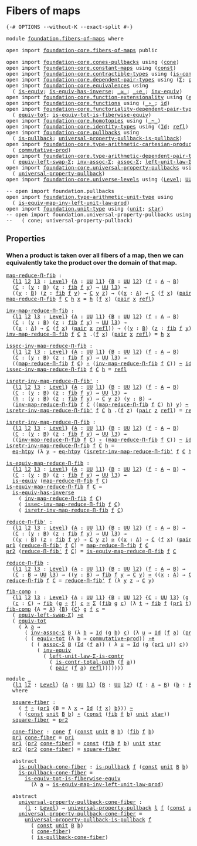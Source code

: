 # Fibers of maps

<pre class="Agda"><a id="27" class="Symbol">{-#</a> <a id="31" class="Keyword">OPTIONS</a> <a id="39" class="Pragma">--without-K</a> <a id="51" class="Pragma">--exact-split</a> <a id="65" class="Symbol">#-}</a>

<a id="70" class="Keyword">module</a> <a id="77" href="foundation.fibers-of-maps.html" class="Module">foundation.fibers-of-maps</a> <a id="103" class="Keyword">where</a>

<a id="110" class="Keyword">open</a> <a id="115" class="Keyword">import</a> <a id="122" href="foundation-core.fibers-of-maps.html" class="Module">foundation-core.fibers-of-maps</a> <a id="153" class="Keyword">public</a>

<a id="161" class="Keyword">open</a> <a id="166" class="Keyword">import</a> <a id="173" href="foundation-core.cones-pullbacks.html" class="Module">foundation-core.cones-pullbacks</a> <a id="205" class="Keyword">using</a> <a id="211" class="Symbol">(</a><a id="212" href="foundation-core.cones-pullbacks.html#1272" class="Function">cone</a><a id="216" class="Symbol">)</a>
<a id="218" class="Keyword">open</a> <a id="223" class="Keyword">import</a> <a id="230" href="foundation-core.constant-maps.html" class="Module">foundation-core.constant-maps</a> <a id="260" class="Keyword">using</a> <a id="266" class="Symbol">(</a><a id="267" href="foundation-core.constant-maps.html#216" class="Function">const</a><a id="272" class="Symbol">)</a>
<a id="274" class="Keyword">open</a> <a id="279" class="Keyword">import</a> <a id="286" href="foundation-core.contractible-types.html" class="Module">foundation-core.contractible-types</a> <a id="321" class="Keyword">using</a> <a id="327" class="Symbol">(</a><a id="328" href="foundation-core.contractible-types.html#2046" class="Function">is-contr-total-path</a><a id="347" class="Symbol">)</a>
<a id="349" class="Keyword">open</a> <a id="354" class="Keyword">import</a> <a id="361" href="foundation-core.dependent-pair-types.html" class="Module">foundation-core.dependent-pair-types</a> <a id="398" class="Keyword">using</a> <a id="404" class="Symbol">(</a><a id="405" href="foundation-core.dependent-pair-types.html#515" class="Record">Σ</a><a id="406" class="Symbol">;</a> <a id="408" href="foundation-core.dependent-pair-types.html#588" class="InductiveConstructor">pair</a><a id="412" class="Symbol">;</a> <a id="414" href="foundation-core.dependent-pair-types.html#605" class="Field">pr1</a><a id="417" class="Symbol">;</a> <a id="419" href="foundation-core.dependent-pair-types.html#617" class="Field">pr2</a><a id="422" class="Symbol">)</a>
<a id="424" class="Keyword">open</a> <a id="429" class="Keyword">import</a> <a id="436" href="foundation-core.equivalences.html" class="Module">foundation-core.equivalences</a> <a id="465" class="Keyword">using</a>
  <a id="473" class="Symbol">(</a> <a id="475" href="foundation-core.equivalences.html#1556" class="Function">is-equiv</a><a id="483" class="Symbol">;</a> <a id="485" href="foundation-core.equivalences.html#3013" class="Function">is-equiv-has-inverse</a><a id="505" class="Symbol">;</a> <a id="507" href="foundation-core.equivalences.html#1621" class="Function Operator">_≃_</a><a id="510" class="Symbol">;</a> <a id="512" href="foundation-core.equivalences.html#7869" class="Function Operator">_∘e_</a><a id="516" class="Symbol">;</a> <a id="518" href="foundation-core.equivalences.html#5721" class="Function">inv-equiv</a><a id="527" class="Symbol">)</a>
<a id="529" class="Keyword">open</a> <a id="534" class="Keyword">import</a> <a id="541" href="foundation-core.function-extensionality.html" class="Module">foundation-core.function-extensionality</a> <a id="581" class="Keyword">using</a> <a id="587" class="Symbol">(</a><a id="588" href="foundation-core.function-extensionality.html#1463" class="Function">eq-htpy</a><a id="595" class="Symbol">)</a>
<a id="597" class="Keyword">open</a> <a id="602" class="Keyword">import</a> <a id="609" href="foundation-core.functions.html" class="Module">foundation-core.functions</a> <a id="635" class="Keyword">using</a> <a id="641" class="Symbol">(</a><a id="642" href="foundation-core.functions.html#420" class="Function Operator">_∘_</a><a id="645" class="Symbol">;</a> <a id="647" href="foundation-core.functions.html#322" class="Function">id</a><a id="649" class="Symbol">)</a>
<a id="651" class="Keyword">open</a> <a id="656" class="Keyword">import</a> <a id="663" href="foundation-core.functoriality-dependent-pair-types.html" class="Module">foundation-core.functoriality-dependent-pair-types</a> <a id="714" class="Keyword">using</a>
  <a id="722" class="Symbol">(</a> <a id="724" href="foundation-core.functoriality-dependent-pair-types.html#6817" class="Function">equiv-tot</a><a id="733" class="Symbol">;</a> <a id="735" href="foundation-core.functoriality-dependent-pair-types.html#5882" class="Function">is-equiv-tot-is-fiberwise-equiv</a><a id="766" class="Symbol">)</a>
<a id="768" class="Keyword">open</a> <a id="773" class="Keyword">import</a> <a id="780" href="foundation-core.homotopies.html" class="Module">foundation-core.homotopies</a> <a id="807" class="Keyword">using</a> <a id="813" class="Symbol">(</a><a id="814" href="foundation-core.homotopies.html#627" class="Function Operator">_~_</a><a id="817" class="Symbol">)</a>
<a id="819" class="Keyword">open</a> <a id="824" class="Keyword">import</a> <a id="831" href="foundation-core.identity-types.html" class="Module">foundation-core.identity-types</a> <a id="862" class="Keyword">using</a> <a id="868" class="Symbol">(</a><a id="869" href="foundation-core.identity-types.html#1767" class="Datatype">Id</a><a id="871" class="Symbol">;</a> <a id="873" href="foundation-core.identity-types.html#1820" class="InductiveConstructor">refl</a><a id="877" class="Symbol">)</a>
<a id="879" class="Keyword">open</a> <a id="884" class="Keyword">import</a> <a id="891" href="foundation-core.pullbacks.html" class="Module">foundation-core.pullbacks</a> <a id="917" class="Keyword">using</a>
  <a id="925" class="Symbol">(</a> <a id="927" href="foundation-core.pullbacks.html#2880" class="Function">is-pullback</a><a id="938" class="Symbol">;</a> <a id="940" href="foundation-core.pullbacks.html#4074" class="Function">universal-property-pullback-is-pullback</a><a id="979" class="Symbol">)</a>
<a id="981" class="Keyword">open</a> <a id="986" class="Keyword">import</a> <a id="993" href="foundation-core.type-arithmetic-cartesian-product-types.html" class="Module">foundation-core.type-arithmetic-cartesian-product-types</a> <a id="1049" class="Keyword">using</a>
  <a id="1057" class="Symbol">(</a> <a id="1059" href="foundation-core.type-arithmetic-cartesian-product-types.html#2063" class="Function">commutative-prod</a><a id="1075" class="Symbol">)</a>
<a id="1077" class="Keyword">open</a> <a id="1082" class="Keyword">import</a> <a id="1089" href="foundation-core.type-arithmetic-dependent-pair-types.html" class="Module">foundation-core.type-arithmetic-dependent-pair-types</a> <a id="1142" class="Keyword">using</a>
  <a id="1150" class="Symbol">(</a> <a id="1152" href="foundation-core.type-arithmetic-dependent-pair-types.html#10239" class="Function">equiv-left-swap-Σ</a><a id="1169" class="Symbol">;</a> <a id="1171" href="foundation-core.type-arithmetic-dependent-pair-types.html#5808" class="Function">inv-assoc-Σ</a><a id="1182" class="Symbol">;</a> <a id="1184" href="foundation-core.type-arithmetic-dependent-pair-types.html#5675" class="Function">assoc-Σ</a><a id="1191" class="Symbol">;</a> <a id="1193" href="foundation-core.type-arithmetic-dependent-pair-types.html#3090" class="Function">left-unit-law-Σ-is-contr</a><a id="1217" class="Symbol">)</a>
<a id="1219" class="Keyword">open</a> <a id="1224" class="Keyword">import</a> <a id="1231" href="foundation-core.universal-property-pullbacks.html" class="Module">foundation-core.universal-property-pullbacks</a> <a id="1276" class="Keyword">using</a>
  <a id="1284" class="Symbol">(</a> <a id="1286" href="foundation-core.universal-property-pullbacks.html#687" class="Function">universal-property-pullback</a><a id="1313" class="Symbol">)</a>
<a id="1315" class="Keyword">open</a> <a id="1320" class="Keyword">import</a> <a id="1327" href="foundation-core.universe-levels.html" class="Module">foundation-core.universe-levels</a> <a id="1359" class="Keyword">using</a> <a id="1365" class="Symbol">(</a><a id="1366" href="Agda.Primitive.html#597" class="Postulate">Level</a><a id="1371" class="Symbol">;</a> <a id="1373" href="foundation-core.universe-levels.html#235" class="Primitive">UU</a><a id="1375" class="Symbol">)</a>

<a id="1378" class="Comment">-- open import foundation.pullbacks</a>
<a id="1414" class="Keyword">open</a> <a id="1419" class="Keyword">import</a> <a id="1426" href="foundation.type-arithmetic-unit-type.html" class="Module">foundation.type-arithmetic-unit-type</a> <a id="1463" class="Keyword">using</a>
  <a id="1471" class="Symbol">(</a> <a id="1473" href="foundation.type-arithmetic-unit-type.html#3080" class="Function">is-equiv-map-inv-left-unit-law-prod</a><a id="1508" class="Symbol">)</a>
<a id="1510" class="Keyword">open</a> <a id="1515" class="Keyword">import</a> <a id="1522" href="foundation.unit-type.html" class="Module">foundation.unit-type</a> <a id="1543" class="Keyword">using</a> <a id="1549" class="Symbol">(</a><a id="1550" href="foundation.unit-type.html#1075" class="Datatype">unit</a><a id="1554" class="Symbol">;</a> <a id="1556" href="foundation.unit-type.html#1099" class="InductiveConstructor">star</a><a id="1560" class="Symbol">)</a>
<a id="1562" class="Comment">-- open import foundation.universal-property-pullbacks using</a>
<a id="1623" class="Comment">--   ( cone; universal-property-pullback)</a>
</pre>
## Properties

### When a product is taken over all fibers of a map, then we can equivalently take the product over the domain of that map.

<pre class="Agda"><a id="map-reduce-Π-fib"></a><a id="1819" href="foundation.fibers-of-maps.html#1819" class="Function">map-reduce-Π-fib</a> <a id="1836" class="Symbol">:</a>
  <a id="1840" class="Symbol">{</a><a id="1841" href="foundation.fibers-of-maps.html#1841" class="Bound">l1</a> <a id="1844" href="foundation.fibers-of-maps.html#1844" class="Bound">l2</a> <a id="1847" href="foundation.fibers-of-maps.html#1847" class="Bound">l3</a> <a id="1850" class="Symbol">:</a> <a id="1852" href="Agda.Primitive.html#597" class="Postulate">Level</a><a id="1857" class="Symbol">}</a> <a id="1859" class="Symbol">{</a><a id="1860" href="foundation.fibers-of-maps.html#1860" class="Bound">A</a> <a id="1862" class="Symbol">:</a> <a id="1864" href="foundation-core.universe-levels.html#235" class="Primitive">UU</a> <a id="1867" href="foundation.fibers-of-maps.html#1841" class="Bound">l1</a><a id="1869" class="Symbol">}</a> <a id="1871" class="Symbol">{</a><a id="1872" href="foundation.fibers-of-maps.html#1872" class="Bound">B</a> <a id="1874" class="Symbol">:</a> <a id="1876" href="foundation-core.universe-levels.html#235" class="Primitive">UU</a> <a id="1879" href="foundation.fibers-of-maps.html#1844" class="Bound">l2</a><a id="1881" class="Symbol">}</a> <a id="1883" class="Symbol">(</a><a id="1884" href="foundation.fibers-of-maps.html#1884" class="Bound">f</a> <a id="1886" class="Symbol">:</a> <a id="1888" href="foundation.fibers-of-maps.html#1860" class="Bound">A</a> <a id="1890" class="Symbol">→</a> <a id="1892" href="foundation.fibers-of-maps.html#1872" class="Bound">B</a><a id="1893" class="Symbol">)</a>
  <a id="1897" class="Symbol">(</a><a id="1898" href="foundation.fibers-of-maps.html#1898" class="Bound">C</a> <a id="1900" class="Symbol">:</a> <a id="1902" class="Symbol">(</a><a id="1903" href="foundation.fibers-of-maps.html#1903" class="Bound">y</a> <a id="1905" class="Symbol">:</a> <a id="1907" href="foundation.fibers-of-maps.html#1872" class="Bound">B</a><a id="1908" class="Symbol">)</a> <a id="1910" class="Symbol">(</a><a id="1911" href="foundation.fibers-of-maps.html#1911" class="Bound">z</a> <a id="1913" class="Symbol">:</a> <a id="1915" href="foundation-core.fibers-of-maps.html#942" class="Function">fib</a> <a id="1919" href="foundation.fibers-of-maps.html#1884" class="Bound">f</a> <a id="1921" href="foundation.fibers-of-maps.html#1903" class="Bound">y</a><a id="1922" class="Symbol">)</a> <a id="1924" class="Symbol">→</a> <a id="1926" href="foundation-core.universe-levels.html#235" class="Primitive">UU</a> <a id="1929" href="foundation.fibers-of-maps.html#1847" class="Bound">l3</a><a id="1931" class="Symbol">)</a> <a id="1933" class="Symbol">→</a>
  <a id="1937" class="Symbol">((</a><a id="1939" href="foundation.fibers-of-maps.html#1939" class="Bound">y</a> <a id="1941" class="Symbol">:</a> <a id="1943" href="foundation.fibers-of-maps.html#1872" class="Bound">B</a><a id="1944" class="Symbol">)</a> <a id="1946" class="Symbol">(</a><a id="1947" href="foundation.fibers-of-maps.html#1947" class="Bound">z</a> <a id="1949" class="Symbol">:</a> <a id="1951" href="foundation-core.fibers-of-maps.html#942" class="Function">fib</a> <a id="1955" href="foundation.fibers-of-maps.html#1884" class="Bound">f</a> <a id="1957" href="foundation.fibers-of-maps.html#1939" class="Bound">y</a><a id="1958" class="Symbol">)</a> <a id="1960" class="Symbol">→</a> <a id="1962" href="foundation.fibers-of-maps.html#1898" class="Bound">C</a> <a id="1964" href="foundation.fibers-of-maps.html#1939" class="Bound">y</a> <a id="1966" href="foundation.fibers-of-maps.html#1947" class="Bound">z</a><a id="1967" class="Symbol">)</a> <a id="1969" class="Symbol">→</a> <a id="1971" class="Symbol">((</a><a id="1973" href="foundation.fibers-of-maps.html#1973" class="Bound">x</a> <a id="1975" class="Symbol">:</a> <a id="1977" href="foundation.fibers-of-maps.html#1860" class="Bound">A</a><a id="1978" class="Symbol">)</a> <a id="1980" class="Symbol">→</a> <a id="1982" href="foundation.fibers-of-maps.html#1898" class="Bound">C</a> <a id="1984" class="Symbol">(</a><a id="1985" href="foundation.fibers-of-maps.html#1884" class="Bound">f</a> <a id="1987" href="foundation.fibers-of-maps.html#1973" class="Bound">x</a><a id="1988" class="Symbol">)</a> <a id="1990" class="Symbol">(</a><a id="1991" href="foundation-core.dependent-pair-types.html#588" class="InductiveConstructor">pair</a> <a id="1996" href="foundation.fibers-of-maps.html#1973" class="Bound">x</a> <a id="1998" href="foundation-core.identity-types.html#1820" class="InductiveConstructor">refl</a><a id="2002" class="Symbol">))</a>
<a id="2005" href="foundation.fibers-of-maps.html#1819" class="Function">map-reduce-Π-fib</a> <a id="2022" href="foundation.fibers-of-maps.html#2022" class="Bound">f</a> <a id="2024" href="foundation.fibers-of-maps.html#2024" class="Bound">C</a> <a id="2026" href="foundation.fibers-of-maps.html#2026" class="Bound">h</a> <a id="2028" href="foundation.fibers-of-maps.html#2028" class="Bound">x</a> <a id="2030" class="Symbol">=</a> <a id="2032" href="foundation.fibers-of-maps.html#2026" class="Bound">h</a> <a id="2034" class="Symbol">(</a><a id="2035" href="foundation.fibers-of-maps.html#2022" class="Bound">f</a> <a id="2037" href="foundation.fibers-of-maps.html#2028" class="Bound">x</a><a id="2038" class="Symbol">)</a> <a id="2040" class="Symbol">(</a><a id="2041" href="foundation-core.dependent-pair-types.html#588" class="InductiveConstructor">pair</a> <a id="2046" href="foundation.fibers-of-maps.html#2028" class="Bound">x</a> <a id="2048" href="foundation-core.identity-types.html#1820" class="InductiveConstructor">refl</a><a id="2052" class="Symbol">)</a>

<a id="inv-map-reduce-Π-fib"></a><a id="2055" href="foundation.fibers-of-maps.html#2055" class="Function">inv-map-reduce-Π-fib</a> <a id="2076" class="Symbol">:</a>
  <a id="2080" class="Symbol">{</a><a id="2081" href="foundation.fibers-of-maps.html#2081" class="Bound">l1</a> <a id="2084" href="foundation.fibers-of-maps.html#2084" class="Bound">l2</a> <a id="2087" href="foundation.fibers-of-maps.html#2087" class="Bound">l3</a> <a id="2090" class="Symbol">:</a> <a id="2092" href="Agda.Primitive.html#597" class="Postulate">Level</a><a id="2097" class="Symbol">}</a> <a id="2099" class="Symbol">{</a><a id="2100" href="foundation.fibers-of-maps.html#2100" class="Bound">A</a> <a id="2102" class="Symbol">:</a> <a id="2104" href="foundation-core.universe-levels.html#235" class="Primitive">UU</a> <a id="2107" href="foundation.fibers-of-maps.html#2081" class="Bound">l1</a><a id="2109" class="Symbol">}</a> <a id="2111" class="Symbol">{</a><a id="2112" href="foundation.fibers-of-maps.html#2112" class="Bound">B</a> <a id="2114" class="Symbol">:</a> <a id="2116" href="foundation-core.universe-levels.html#235" class="Primitive">UU</a> <a id="2119" href="foundation.fibers-of-maps.html#2084" class="Bound">l2</a><a id="2121" class="Symbol">}</a> <a id="2123" class="Symbol">(</a><a id="2124" href="foundation.fibers-of-maps.html#2124" class="Bound">f</a> <a id="2126" class="Symbol">:</a> <a id="2128" href="foundation.fibers-of-maps.html#2100" class="Bound">A</a> <a id="2130" class="Symbol">→</a> <a id="2132" href="foundation.fibers-of-maps.html#2112" class="Bound">B</a><a id="2133" class="Symbol">)</a>
  <a id="2137" class="Symbol">(</a><a id="2138" href="foundation.fibers-of-maps.html#2138" class="Bound">C</a> <a id="2140" class="Symbol">:</a> <a id="2142" class="Symbol">(</a><a id="2143" href="foundation.fibers-of-maps.html#2143" class="Bound">y</a> <a id="2145" class="Symbol">:</a> <a id="2147" href="foundation.fibers-of-maps.html#2112" class="Bound">B</a><a id="2148" class="Symbol">)</a> <a id="2150" class="Symbol">(</a><a id="2151" href="foundation.fibers-of-maps.html#2151" class="Bound">z</a> <a id="2153" class="Symbol">:</a> <a id="2155" href="foundation-core.fibers-of-maps.html#942" class="Function">fib</a> <a id="2159" href="foundation.fibers-of-maps.html#2124" class="Bound">f</a> <a id="2161" href="foundation.fibers-of-maps.html#2143" class="Bound">y</a><a id="2162" class="Symbol">)</a> <a id="2164" class="Symbol">→</a> <a id="2166" href="foundation-core.universe-levels.html#235" class="Primitive">UU</a> <a id="2169" href="foundation.fibers-of-maps.html#2087" class="Bound">l3</a><a id="2171" class="Symbol">)</a> <a id="2173" class="Symbol">→</a>
  <a id="2177" class="Symbol">((</a><a id="2179" href="foundation.fibers-of-maps.html#2179" class="Bound">x</a> <a id="2181" class="Symbol">:</a> <a id="2183" href="foundation.fibers-of-maps.html#2100" class="Bound">A</a><a id="2184" class="Symbol">)</a> <a id="2186" class="Symbol">→</a> <a id="2188" href="foundation.fibers-of-maps.html#2138" class="Bound">C</a> <a id="2190" class="Symbol">(</a><a id="2191" href="foundation.fibers-of-maps.html#2124" class="Bound">f</a> <a id="2193" href="foundation.fibers-of-maps.html#2179" class="Bound">x</a><a id="2194" class="Symbol">)</a> <a id="2196" class="Symbol">(</a><a id="2197" href="foundation-core.dependent-pair-types.html#588" class="InductiveConstructor">pair</a> <a id="2202" href="foundation.fibers-of-maps.html#2179" class="Bound">x</a> <a id="2204" href="foundation-core.identity-types.html#1820" class="InductiveConstructor">refl</a><a id="2208" class="Symbol">))</a> <a id="2211" class="Symbol">→</a> <a id="2213" class="Symbol">((</a><a id="2215" href="foundation.fibers-of-maps.html#2215" class="Bound">y</a> <a id="2217" class="Symbol">:</a> <a id="2219" href="foundation.fibers-of-maps.html#2112" class="Bound">B</a><a id="2220" class="Symbol">)</a> <a id="2222" class="Symbol">(</a><a id="2223" href="foundation.fibers-of-maps.html#2223" class="Bound">z</a> <a id="2225" class="Symbol">:</a> <a id="2227" href="foundation-core.fibers-of-maps.html#942" class="Function">fib</a> <a id="2231" href="foundation.fibers-of-maps.html#2124" class="Bound">f</a> <a id="2233" href="foundation.fibers-of-maps.html#2215" class="Bound">y</a><a id="2234" class="Symbol">)</a> <a id="2236" class="Symbol">→</a> <a id="2238" href="foundation.fibers-of-maps.html#2138" class="Bound">C</a> <a id="2240" href="foundation.fibers-of-maps.html#2215" class="Bound">y</a> <a id="2242" href="foundation.fibers-of-maps.html#2223" class="Bound">z</a><a id="2243" class="Symbol">)</a>
<a id="2245" href="foundation.fibers-of-maps.html#2055" class="Function">inv-map-reduce-Π-fib</a> <a id="2266" href="foundation.fibers-of-maps.html#2266" class="Bound">f</a> <a id="2268" href="foundation.fibers-of-maps.html#2268" class="Bound">C</a> <a id="2270" href="foundation.fibers-of-maps.html#2270" class="Bound">h</a> <a id="2272" class="DottedPattern Symbol">.(</a><a id="2274" href="foundation.fibers-of-maps.html#2266" class="DottedPattern Bound">f</a> <a id="2276" href="foundation.fibers-of-maps.html#2285" class="DottedPattern Bound">x</a><a id="2277" class="DottedPattern Symbol">)</a> <a id="2279" class="Symbol">(</a><a id="2280" href="foundation-core.dependent-pair-types.html#588" class="InductiveConstructor">pair</a> <a id="2285" href="foundation.fibers-of-maps.html#2285" class="Bound">x</a> <a id="2287" href="foundation-core.identity-types.html#1820" class="InductiveConstructor">refl</a><a id="2291" class="Symbol">)</a> <a id="2293" class="Symbol">=</a> <a id="2295" href="foundation.fibers-of-maps.html#2270" class="Bound">h</a> <a id="2297" href="foundation.fibers-of-maps.html#2285" class="Bound">x</a>

<a id="issec-inv-map-reduce-Π-fib"></a><a id="2300" href="foundation.fibers-of-maps.html#2300" class="Function">issec-inv-map-reduce-Π-fib</a> <a id="2327" class="Symbol">:</a>
  <a id="2331" class="Symbol">{</a><a id="2332" href="foundation.fibers-of-maps.html#2332" class="Bound">l1</a> <a id="2335" href="foundation.fibers-of-maps.html#2335" class="Bound">l2</a> <a id="2338" href="foundation.fibers-of-maps.html#2338" class="Bound">l3</a> <a id="2341" class="Symbol">:</a> <a id="2343" href="Agda.Primitive.html#597" class="Postulate">Level</a><a id="2348" class="Symbol">}</a> <a id="2350" class="Symbol">{</a><a id="2351" href="foundation.fibers-of-maps.html#2351" class="Bound">A</a> <a id="2353" class="Symbol">:</a> <a id="2355" href="foundation-core.universe-levels.html#235" class="Primitive">UU</a> <a id="2358" href="foundation.fibers-of-maps.html#2332" class="Bound">l1</a><a id="2360" class="Symbol">}</a> <a id="2362" class="Symbol">{</a><a id="2363" href="foundation.fibers-of-maps.html#2363" class="Bound">B</a> <a id="2365" class="Symbol">:</a> <a id="2367" href="foundation-core.universe-levels.html#235" class="Primitive">UU</a> <a id="2370" href="foundation.fibers-of-maps.html#2335" class="Bound">l2</a><a id="2372" class="Symbol">}</a> <a id="2374" class="Symbol">(</a><a id="2375" href="foundation.fibers-of-maps.html#2375" class="Bound">f</a> <a id="2377" class="Symbol">:</a> <a id="2379" href="foundation.fibers-of-maps.html#2351" class="Bound">A</a> <a id="2381" class="Symbol">→</a> <a id="2383" href="foundation.fibers-of-maps.html#2363" class="Bound">B</a><a id="2384" class="Symbol">)</a>
  <a id="2388" class="Symbol">(</a><a id="2389" href="foundation.fibers-of-maps.html#2389" class="Bound">C</a> <a id="2391" class="Symbol">:</a> <a id="2393" class="Symbol">(</a><a id="2394" href="foundation.fibers-of-maps.html#2394" class="Bound">y</a> <a id="2396" class="Symbol">:</a> <a id="2398" href="foundation.fibers-of-maps.html#2363" class="Bound">B</a><a id="2399" class="Symbol">)</a> <a id="2401" class="Symbol">(</a><a id="2402" href="foundation.fibers-of-maps.html#2402" class="Bound">z</a> <a id="2404" class="Symbol">:</a> <a id="2406" href="foundation-core.fibers-of-maps.html#942" class="Function">fib</a> <a id="2410" href="foundation.fibers-of-maps.html#2375" class="Bound">f</a> <a id="2412" href="foundation.fibers-of-maps.html#2394" class="Bound">y</a><a id="2413" class="Symbol">)</a> <a id="2415" class="Symbol">→</a> <a id="2417" href="foundation-core.universe-levels.html#235" class="Primitive">UU</a> <a id="2420" href="foundation.fibers-of-maps.html#2338" class="Bound">l3</a><a id="2422" class="Symbol">)</a> <a id="2424" class="Symbol">→</a>
  <a id="2428" class="Symbol">((</a><a id="2430" href="foundation.fibers-of-maps.html#1819" class="Function">map-reduce-Π-fib</a> <a id="2447" href="foundation.fibers-of-maps.html#2375" class="Bound">f</a> <a id="2449" href="foundation.fibers-of-maps.html#2389" class="Bound">C</a><a id="2450" class="Symbol">)</a> <a id="2452" href="foundation-core.functions.html#420" class="Function Operator">∘</a> <a id="2454" class="Symbol">(</a><a id="2455" href="foundation.fibers-of-maps.html#2055" class="Function">inv-map-reduce-Π-fib</a> <a id="2476" href="foundation.fibers-of-maps.html#2375" class="Bound">f</a> <a id="2478" href="foundation.fibers-of-maps.html#2389" class="Bound">C</a><a id="2479" class="Symbol">))</a> <a id="2482" href="foundation-core.homotopies.html#627" class="Function Operator">~</a> <a id="2484" href="foundation-core.functions.html#322" class="Function">id</a>
<a id="2487" href="foundation.fibers-of-maps.html#2300" class="Function">issec-inv-map-reduce-Π-fib</a> <a id="2514" href="foundation.fibers-of-maps.html#2514" class="Bound">f</a> <a id="2516" href="foundation.fibers-of-maps.html#2516" class="Bound">C</a> <a id="2518" href="foundation.fibers-of-maps.html#2518" class="Bound">h</a> <a id="2520" class="Symbol">=</a> <a id="2522" href="foundation-core.identity-types.html#1820" class="InductiveConstructor">refl</a>

<a id="isretr-inv-map-reduce-Π-fib&#39;"></a><a id="2528" href="foundation.fibers-of-maps.html#2528" class="Function">isretr-inv-map-reduce-Π-fib&#39;</a> <a id="2557" class="Symbol">:</a>
  <a id="2561" class="Symbol">{</a><a id="2562" href="foundation.fibers-of-maps.html#2562" class="Bound">l1</a> <a id="2565" href="foundation.fibers-of-maps.html#2565" class="Bound">l2</a> <a id="2568" href="foundation.fibers-of-maps.html#2568" class="Bound">l3</a> <a id="2571" class="Symbol">:</a> <a id="2573" href="Agda.Primitive.html#597" class="Postulate">Level</a><a id="2578" class="Symbol">}</a> <a id="2580" class="Symbol">{</a><a id="2581" href="foundation.fibers-of-maps.html#2581" class="Bound">A</a> <a id="2583" class="Symbol">:</a> <a id="2585" href="foundation-core.universe-levels.html#235" class="Primitive">UU</a> <a id="2588" href="foundation.fibers-of-maps.html#2562" class="Bound">l1</a><a id="2590" class="Symbol">}</a> <a id="2592" class="Symbol">{</a><a id="2593" href="foundation.fibers-of-maps.html#2593" class="Bound">B</a> <a id="2595" class="Symbol">:</a> <a id="2597" href="foundation-core.universe-levels.html#235" class="Primitive">UU</a> <a id="2600" href="foundation.fibers-of-maps.html#2565" class="Bound">l2</a><a id="2602" class="Symbol">}</a> <a id="2604" class="Symbol">(</a><a id="2605" href="foundation.fibers-of-maps.html#2605" class="Bound">f</a> <a id="2607" class="Symbol">:</a> <a id="2609" href="foundation.fibers-of-maps.html#2581" class="Bound">A</a> <a id="2611" class="Symbol">→</a> <a id="2613" href="foundation.fibers-of-maps.html#2593" class="Bound">B</a><a id="2614" class="Symbol">)</a>
  <a id="2618" class="Symbol">(</a><a id="2619" href="foundation.fibers-of-maps.html#2619" class="Bound">C</a> <a id="2621" class="Symbol">:</a> <a id="2623" class="Symbol">(</a><a id="2624" href="foundation.fibers-of-maps.html#2624" class="Bound">y</a> <a id="2626" class="Symbol">:</a> <a id="2628" href="foundation.fibers-of-maps.html#2593" class="Bound">B</a><a id="2629" class="Symbol">)</a> <a id="2631" class="Symbol">(</a><a id="2632" href="foundation.fibers-of-maps.html#2632" class="Bound">z</a> <a id="2634" class="Symbol">:</a> <a id="2636" href="foundation-core.fibers-of-maps.html#942" class="Function">fib</a> <a id="2640" href="foundation.fibers-of-maps.html#2605" class="Bound">f</a> <a id="2642" href="foundation.fibers-of-maps.html#2624" class="Bound">y</a><a id="2643" class="Symbol">)</a> <a id="2645" class="Symbol">→</a> <a id="2647" href="foundation-core.universe-levels.html#235" class="Primitive">UU</a> <a id="2650" href="foundation.fibers-of-maps.html#2568" class="Bound">l3</a><a id="2652" class="Symbol">)</a> <a id="2654" class="Symbol">→</a>
  <a id="2658" class="Symbol">(</a><a id="2659" href="foundation.fibers-of-maps.html#2659" class="Bound">h</a> <a id="2661" class="Symbol">:</a> <a id="2663" class="Symbol">(</a><a id="2664" href="foundation.fibers-of-maps.html#2664" class="Bound">y</a> <a id="2666" class="Symbol">:</a> <a id="2668" href="foundation.fibers-of-maps.html#2593" class="Bound">B</a><a id="2669" class="Symbol">)</a> <a id="2671" class="Symbol">(</a><a id="2672" href="foundation.fibers-of-maps.html#2672" class="Bound">z</a> <a id="2674" class="Symbol">:</a> <a id="2676" href="foundation-core.fibers-of-maps.html#942" class="Function">fib</a> <a id="2680" href="foundation.fibers-of-maps.html#2605" class="Bound">f</a> <a id="2682" href="foundation.fibers-of-maps.html#2664" class="Bound">y</a><a id="2683" class="Symbol">)</a> <a id="2685" class="Symbol">→</a> <a id="2687" href="foundation.fibers-of-maps.html#2619" class="Bound">C</a> <a id="2689" href="foundation.fibers-of-maps.html#2664" class="Bound">y</a> <a id="2691" href="foundation.fibers-of-maps.html#2672" class="Bound">z</a><a id="2692" class="Symbol">)</a> <a id="2694" class="Symbol">(</a><a id="2695" href="foundation.fibers-of-maps.html#2695" class="Bound">y</a> <a id="2697" class="Symbol">:</a> <a id="2699" href="foundation.fibers-of-maps.html#2593" class="Bound">B</a><a id="2700" class="Symbol">)</a> <a id="2702" class="Symbol">→</a>
  <a id="2706" class="Symbol">(</a><a id="2707" href="foundation.fibers-of-maps.html#2055" class="Function">inv-map-reduce-Π-fib</a> <a id="2728" href="foundation.fibers-of-maps.html#2605" class="Bound">f</a> <a id="2730" href="foundation.fibers-of-maps.html#2619" class="Bound">C</a> <a id="2732" class="Symbol">((</a><a id="2734" href="foundation.fibers-of-maps.html#1819" class="Function">map-reduce-Π-fib</a> <a id="2751" href="foundation.fibers-of-maps.html#2605" class="Bound">f</a> <a id="2753" href="foundation.fibers-of-maps.html#2619" class="Bound">C</a><a id="2754" class="Symbol">)</a> <a id="2756" href="foundation.fibers-of-maps.html#2659" class="Bound">h</a><a id="2757" class="Symbol">)</a> <a id="2759" href="foundation.fibers-of-maps.html#2695" class="Bound">y</a><a id="2760" class="Symbol">)</a> <a id="2762" href="foundation-core.homotopies.html#627" class="Function Operator">~</a> <a id="2764" class="Symbol">(</a><a id="2765" href="foundation.fibers-of-maps.html#2659" class="Bound">h</a> <a id="2767" href="foundation.fibers-of-maps.html#2695" class="Bound">y</a><a id="2768" class="Symbol">)</a>
<a id="2770" href="foundation.fibers-of-maps.html#2528" class="Function">isretr-inv-map-reduce-Π-fib&#39;</a> <a id="2799" href="foundation.fibers-of-maps.html#2799" class="Bound">f</a> <a id="2801" href="foundation.fibers-of-maps.html#2801" class="Bound">C</a> <a id="2803" href="foundation.fibers-of-maps.html#2803" class="Bound">h</a> <a id="2805" class="DottedPattern Symbol">.(</a><a id="2807" href="foundation.fibers-of-maps.html#2799" class="DottedPattern Bound">f</a> <a id="2809" href="foundation.fibers-of-maps.html#2818" class="DottedPattern Bound">z</a><a id="2810" class="DottedPattern Symbol">)</a> <a id="2812" class="Symbol">(</a><a id="2813" href="foundation-core.dependent-pair-types.html#588" class="InductiveConstructor">pair</a> <a id="2818" href="foundation.fibers-of-maps.html#2818" class="Bound">z</a> <a id="2820" href="foundation-core.identity-types.html#1820" class="InductiveConstructor">refl</a><a id="2824" class="Symbol">)</a> <a id="2826" class="Symbol">=</a> <a id="2828" href="foundation-core.identity-types.html#1820" class="InductiveConstructor">refl</a>

<a id="isretr-inv-map-reduce-Π-fib"></a><a id="2834" href="foundation.fibers-of-maps.html#2834" class="Function">isretr-inv-map-reduce-Π-fib</a> <a id="2862" class="Symbol">:</a>
  <a id="2866" class="Symbol">{</a><a id="2867" href="foundation.fibers-of-maps.html#2867" class="Bound">l1</a> <a id="2870" href="foundation.fibers-of-maps.html#2870" class="Bound">l2</a> <a id="2873" href="foundation.fibers-of-maps.html#2873" class="Bound">l3</a> <a id="2876" class="Symbol">:</a> <a id="2878" href="Agda.Primitive.html#597" class="Postulate">Level</a><a id="2883" class="Symbol">}</a> <a id="2885" class="Symbol">{</a><a id="2886" href="foundation.fibers-of-maps.html#2886" class="Bound">A</a> <a id="2888" class="Symbol">:</a> <a id="2890" href="foundation-core.universe-levels.html#235" class="Primitive">UU</a> <a id="2893" href="foundation.fibers-of-maps.html#2867" class="Bound">l1</a><a id="2895" class="Symbol">}</a> <a id="2897" class="Symbol">{</a><a id="2898" href="foundation.fibers-of-maps.html#2898" class="Bound">B</a> <a id="2900" class="Symbol">:</a> <a id="2902" href="foundation-core.universe-levels.html#235" class="Primitive">UU</a> <a id="2905" href="foundation.fibers-of-maps.html#2870" class="Bound">l2</a><a id="2907" class="Symbol">}</a> <a id="2909" class="Symbol">(</a><a id="2910" href="foundation.fibers-of-maps.html#2910" class="Bound">f</a> <a id="2912" class="Symbol">:</a> <a id="2914" href="foundation.fibers-of-maps.html#2886" class="Bound">A</a> <a id="2916" class="Symbol">→</a> <a id="2918" href="foundation.fibers-of-maps.html#2898" class="Bound">B</a><a id="2919" class="Symbol">)</a>
  <a id="2923" class="Symbol">(</a><a id="2924" href="foundation.fibers-of-maps.html#2924" class="Bound">C</a> <a id="2926" class="Symbol">:</a> <a id="2928" class="Symbol">(</a><a id="2929" href="foundation.fibers-of-maps.html#2929" class="Bound">y</a> <a id="2931" class="Symbol">:</a> <a id="2933" href="foundation.fibers-of-maps.html#2898" class="Bound">B</a><a id="2934" class="Symbol">)</a> <a id="2936" class="Symbol">(</a><a id="2937" href="foundation.fibers-of-maps.html#2937" class="Bound">z</a> <a id="2939" class="Symbol">:</a> <a id="2941" href="foundation-core.fibers-of-maps.html#942" class="Function">fib</a> <a id="2945" href="foundation.fibers-of-maps.html#2910" class="Bound">f</a> <a id="2947" href="foundation.fibers-of-maps.html#2929" class="Bound">y</a><a id="2948" class="Symbol">)</a> <a id="2950" class="Symbol">→</a> <a id="2952" href="foundation-core.universe-levels.html#235" class="Primitive">UU</a> <a id="2955" href="foundation.fibers-of-maps.html#2873" class="Bound">l3</a><a id="2957" class="Symbol">)</a> <a id="2959" class="Symbol">→</a>
  <a id="2963" class="Symbol">((</a><a id="2965" href="foundation.fibers-of-maps.html#2055" class="Function">inv-map-reduce-Π-fib</a> <a id="2986" href="foundation.fibers-of-maps.html#2910" class="Bound">f</a> <a id="2988" href="foundation.fibers-of-maps.html#2924" class="Bound">C</a><a id="2989" class="Symbol">)</a> <a id="2991" href="foundation-core.functions.html#420" class="Function Operator">∘</a> <a id="2993" class="Symbol">(</a><a id="2994" href="foundation.fibers-of-maps.html#1819" class="Function">map-reduce-Π-fib</a> <a id="3011" href="foundation.fibers-of-maps.html#2910" class="Bound">f</a> <a id="3013" href="foundation.fibers-of-maps.html#2924" class="Bound">C</a><a id="3014" class="Symbol">))</a> <a id="3017" href="foundation-core.homotopies.html#627" class="Function Operator">~</a> <a id="3019" href="foundation-core.functions.html#322" class="Function">id</a>
<a id="3022" href="foundation.fibers-of-maps.html#2834" class="Function">isretr-inv-map-reduce-Π-fib</a> <a id="3050" href="foundation.fibers-of-maps.html#3050" class="Bound">f</a> <a id="3052" href="foundation.fibers-of-maps.html#3052" class="Bound">C</a> <a id="3054" href="foundation.fibers-of-maps.html#3054" class="Bound">h</a> <a id="3056" class="Symbol">=</a>
  <a id="3060" href="foundation-core.function-extensionality.html#1463" class="Function">eq-htpy</a> <a id="3068" class="Symbol">(λ</a> <a id="3071" href="foundation.fibers-of-maps.html#3071" class="Bound">y</a> <a id="3073" class="Symbol">→</a> <a id="3075" href="foundation-core.function-extensionality.html#1463" class="Function">eq-htpy</a> <a id="3083" class="Symbol">(</a><a id="3084" href="foundation.fibers-of-maps.html#2528" class="Function">isretr-inv-map-reduce-Π-fib&#39;</a> <a id="3113" href="foundation.fibers-of-maps.html#3050" class="Bound">f</a> <a id="3115" href="foundation.fibers-of-maps.html#3052" class="Bound">C</a> <a id="3117" href="foundation.fibers-of-maps.html#3054" class="Bound">h</a> <a id="3119" href="foundation.fibers-of-maps.html#3071" class="Bound">y</a><a id="3120" class="Symbol">))</a>

<a id="is-equiv-map-reduce-Π-fib"></a><a id="3124" href="foundation.fibers-of-maps.html#3124" class="Function">is-equiv-map-reduce-Π-fib</a> <a id="3150" class="Symbol">:</a>
  <a id="3154" class="Symbol">{</a><a id="3155" href="foundation.fibers-of-maps.html#3155" class="Bound">l1</a> <a id="3158" href="foundation.fibers-of-maps.html#3158" class="Bound">l2</a> <a id="3161" href="foundation.fibers-of-maps.html#3161" class="Bound">l3</a> <a id="3164" class="Symbol">:</a> <a id="3166" href="Agda.Primitive.html#597" class="Postulate">Level</a><a id="3171" class="Symbol">}</a> <a id="3173" class="Symbol">{</a><a id="3174" href="foundation.fibers-of-maps.html#3174" class="Bound">A</a> <a id="3176" class="Symbol">:</a> <a id="3178" href="foundation-core.universe-levels.html#235" class="Primitive">UU</a> <a id="3181" href="foundation.fibers-of-maps.html#3155" class="Bound">l1</a><a id="3183" class="Symbol">}</a> <a id="3185" class="Symbol">{</a><a id="3186" href="foundation.fibers-of-maps.html#3186" class="Bound">B</a> <a id="3188" class="Symbol">:</a> <a id="3190" href="foundation-core.universe-levels.html#235" class="Primitive">UU</a> <a id="3193" href="foundation.fibers-of-maps.html#3158" class="Bound">l2</a><a id="3195" class="Symbol">}</a> <a id="3197" class="Symbol">(</a><a id="3198" href="foundation.fibers-of-maps.html#3198" class="Bound">f</a> <a id="3200" class="Symbol">:</a> <a id="3202" href="foundation.fibers-of-maps.html#3174" class="Bound">A</a> <a id="3204" class="Symbol">→</a> <a id="3206" href="foundation.fibers-of-maps.html#3186" class="Bound">B</a><a id="3207" class="Symbol">)</a> <a id="3209" class="Symbol">→</a>
  <a id="3213" class="Symbol">(</a><a id="3214" href="foundation.fibers-of-maps.html#3214" class="Bound">C</a> <a id="3216" class="Symbol">:</a> <a id="3218" class="Symbol">(</a><a id="3219" href="foundation.fibers-of-maps.html#3219" class="Bound">y</a> <a id="3221" class="Symbol">:</a> <a id="3223" href="foundation.fibers-of-maps.html#3186" class="Bound">B</a><a id="3224" class="Symbol">)</a> <a id="3226" class="Symbol">(</a><a id="3227" href="foundation.fibers-of-maps.html#3227" class="Bound">z</a> <a id="3229" class="Symbol">:</a> <a id="3231" href="foundation-core.fibers-of-maps.html#942" class="Function">fib</a> <a id="3235" href="foundation.fibers-of-maps.html#3198" class="Bound">f</a> <a id="3237" href="foundation.fibers-of-maps.html#3219" class="Bound">y</a><a id="3238" class="Symbol">)</a> <a id="3240" class="Symbol">→</a> <a id="3242" href="foundation-core.universe-levels.html#235" class="Primitive">UU</a> <a id="3245" href="foundation.fibers-of-maps.html#3161" class="Bound">l3</a><a id="3247" class="Symbol">)</a> <a id="3249" class="Symbol">→</a>
  <a id="3253" href="foundation-core.equivalences.html#1556" class="Function">is-equiv</a> <a id="3262" class="Symbol">(</a><a id="3263" href="foundation.fibers-of-maps.html#1819" class="Function">map-reduce-Π-fib</a> <a id="3280" href="foundation.fibers-of-maps.html#3198" class="Bound">f</a> <a id="3282" href="foundation.fibers-of-maps.html#3214" class="Bound">C</a><a id="3283" class="Symbol">)</a>
<a id="3285" href="foundation.fibers-of-maps.html#3124" class="Function">is-equiv-map-reduce-Π-fib</a> <a id="3311" href="foundation.fibers-of-maps.html#3311" class="Bound">f</a> <a id="3313" href="foundation.fibers-of-maps.html#3313" class="Bound">C</a> <a id="3315" class="Symbol">=</a>
  <a id="3319" href="foundation-core.equivalences.html#3013" class="Function">is-equiv-has-inverse</a>
    <a id="3344" class="Symbol">(</a> <a id="3346" href="foundation.fibers-of-maps.html#2055" class="Function">inv-map-reduce-Π-fib</a> <a id="3367" href="foundation.fibers-of-maps.html#3311" class="Bound">f</a> <a id="3369" href="foundation.fibers-of-maps.html#3313" class="Bound">C</a><a id="3370" class="Symbol">)</a>
    <a id="3376" class="Symbol">(</a> <a id="3378" href="foundation.fibers-of-maps.html#2300" class="Function">issec-inv-map-reduce-Π-fib</a> <a id="3405" href="foundation.fibers-of-maps.html#3311" class="Bound">f</a> <a id="3407" href="foundation.fibers-of-maps.html#3313" class="Bound">C</a><a id="3408" class="Symbol">)</a>
    <a id="3414" class="Symbol">(</a> <a id="3416" href="foundation.fibers-of-maps.html#2834" class="Function">isretr-inv-map-reduce-Π-fib</a> <a id="3444" href="foundation.fibers-of-maps.html#3311" class="Bound">f</a> <a id="3446" href="foundation.fibers-of-maps.html#3313" class="Bound">C</a><a id="3447" class="Symbol">)</a>

<a id="reduce-Π-fib&#39;"></a><a id="3450" href="foundation.fibers-of-maps.html#3450" class="Function">reduce-Π-fib&#39;</a> <a id="3464" class="Symbol">:</a>
  <a id="3468" class="Symbol">{</a><a id="3469" href="foundation.fibers-of-maps.html#3469" class="Bound">l1</a> <a id="3472" href="foundation.fibers-of-maps.html#3472" class="Bound">l2</a> <a id="3475" href="foundation.fibers-of-maps.html#3475" class="Bound">l3</a> <a id="3478" class="Symbol">:</a> <a id="3480" href="Agda.Primitive.html#597" class="Postulate">Level</a><a id="3485" class="Symbol">}</a> <a id="3487" class="Symbol">{</a><a id="3488" href="foundation.fibers-of-maps.html#3488" class="Bound">A</a> <a id="3490" class="Symbol">:</a> <a id="3492" href="foundation-core.universe-levels.html#235" class="Primitive">UU</a> <a id="3495" href="foundation.fibers-of-maps.html#3469" class="Bound">l1</a><a id="3497" class="Symbol">}</a> <a id="3499" class="Symbol">{</a><a id="3500" href="foundation.fibers-of-maps.html#3500" class="Bound">B</a> <a id="3502" class="Symbol">:</a> <a id="3504" href="foundation-core.universe-levels.html#235" class="Primitive">UU</a> <a id="3507" href="foundation.fibers-of-maps.html#3472" class="Bound">l2</a><a id="3509" class="Symbol">}</a> <a id="3511" class="Symbol">(</a><a id="3512" href="foundation.fibers-of-maps.html#3512" class="Bound">f</a> <a id="3514" class="Symbol">:</a> <a id="3516" href="foundation.fibers-of-maps.html#3488" class="Bound">A</a> <a id="3518" class="Symbol">→</a> <a id="3520" href="foundation.fibers-of-maps.html#3500" class="Bound">B</a><a id="3521" class="Symbol">)</a> <a id="3523" class="Symbol">→</a>
  <a id="3527" class="Symbol">(</a><a id="3528" href="foundation.fibers-of-maps.html#3528" class="Bound">C</a> <a id="3530" class="Symbol">:</a> <a id="3532" class="Symbol">(</a><a id="3533" href="foundation.fibers-of-maps.html#3533" class="Bound">y</a> <a id="3535" class="Symbol">:</a> <a id="3537" href="foundation.fibers-of-maps.html#3500" class="Bound">B</a><a id="3538" class="Symbol">)</a> <a id="3540" class="Symbol">(</a><a id="3541" href="foundation.fibers-of-maps.html#3541" class="Bound">z</a> <a id="3543" class="Symbol">:</a> <a id="3545" href="foundation-core.fibers-of-maps.html#942" class="Function">fib</a> <a id="3549" href="foundation.fibers-of-maps.html#3512" class="Bound">f</a> <a id="3551" href="foundation.fibers-of-maps.html#3533" class="Bound">y</a><a id="3552" class="Symbol">)</a> <a id="3554" class="Symbol">→</a> <a id="3556" href="foundation-core.universe-levels.html#235" class="Primitive">UU</a> <a id="3559" href="foundation.fibers-of-maps.html#3475" class="Bound">l3</a><a id="3561" class="Symbol">)</a> <a id="3563" class="Symbol">→</a>
  <a id="3567" class="Symbol">((</a><a id="3569" href="foundation.fibers-of-maps.html#3569" class="Bound">y</a> <a id="3571" class="Symbol">:</a> <a id="3573" href="foundation.fibers-of-maps.html#3500" class="Bound">B</a><a id="3574" class="Symbol">)</a> <a id="3576" class="Symbol">(</a><a id="3577" href="foundation.fibers-of-maps.html#3577" class="Bound">z</a> <a id="3579" class="Symbol">:</a> <a id="3581" href="foundation-core.fibers-of-maps.html#942" class="Function">fib</a> <a id="3585" href="foundation.fibers-of-maps.html#3512" class="Bound">f</a> <a id="3587" href="foundation.fibers-of-maps.html#3569" class="Bound">y</a><a id="3588" class="Symbol">)</a> <a id="3590" class="Symbol">→</a> <a id="3592" href="foundation.fibers-of-maps.html#3528" class="Bound">C</a> <a id="3594" href="foundation.fibers-of-maps.html#3569" class="Bound">y</a> <a id="3596" href="foundation.fibers-of-maps.html#3577" class="Bound">z</a><a id="3597" class="Symbol">)</a> <a id="3599" href="foundation-core.equivalences.html#1621" class="Function Operator">≃</a> <a id="3601" class="Symbol">((</a><a id="3603" href="foundation.fibers-of-maps.html#3603" class="Bound">x</a> <a id="3605" class="Symbol">:</a> <a id="3607" href="foundation.fibers-of-maps.html#3488" class="Bound">A</a><a id="3608" class="Symbol">)</a> <a id="3610" class="Symbol">→</a> <a id="3612" href="foundation.fibers-of-maps.html#3528" class="Bound">C</a> <a id="3614" class="Symbol">(</a><a id="3615" href="foundation.fibers-of-maps.html#3512" class="Bound">f</a> <a id="3617" href="foundation.fibers-of-maps.html#3603" class="Bound">x</a><a id="3618" class="Symbol">)</a> <a id="3620" class="Symbol">(</a><a id="3621" href="foundation-core.dependent-pair-types.html#588" class="InductiveConstructor">pair</a> <a id="3626" href="foundation.fibers-of-maps.html#3603" class="Bound">x</a> <a id="3628" href="foundation-core.identity-types.html#1820" class="InductiveConstructor">refl</a><a id="3632" class="Symbol">))</a>
<a id="3635" href="foundation-core.dependent-pair-types.html#605" class="Field">pr1</a> <a id="3639" class="Symbol">(</a><a id="3640" href="foundation.fibers-of-maps.html#3450" class="Function">reduce-Π-fib&#39;</a> <a id="3654" href="foundation.fibers-of-maps.html#3654" class="Bound">f</a> <a id="3656" href="foundation.fibers-of-maps.html#3656" class="Bound">C</a><a id="3657" class="Symbol">)</a> <a id="3659" class="Symbol">=</a> <a id="3661" href="foundation.fibers-of-maps.html#1819" class="Function">map-reduce-Π-fib</a> <a id="3678" href="foundation.fibers-of-maps.html#3654" class="Bound">f</a> <a id="3680" href="foundation.fibers-of-maps.html#3656" class="Bound">C</a>
<a id="3682" href="foundation-core.dependent-pair-types.html#617" class="Field">pr2</a> <a id="3686" class="Symbol">(</a><a id="3687" href="foundation.fibers-of-maps.html#3450" class="Function">reduce-Π-fib&#39;</a> <a id="3701" href="foundation.fibers-of-maps.html#3701" class="Bound">f</a> <a id="3703" href="foundation.fibers-of-maps.html#3703" class="Bound">C</a><a id="3704" class="Symbol">)</a> <a id="3706" class="Symbol">=</a> <a id="3708" href="foundation.fibers-of-maps.html#3124" class="Function">is-equiv-map-reduce-Π-fib</a> <a id="3734" href="foundation.fibers-of-maps.html#3701" class="Bound">f</a> <a id="3736" href="foundation.fibers-of-maps.html#3703" class="Bound">C</a>

<a id="reduce-Π-fib"></a><a id="3739" href="foundation.fibers-of-maps.html#3739" class="Function">reduce-Π-fib</a> <a id="3752" class="Symbol">:</a>
  <a id="3756" class="Symbol">{</a><a id="3757" href="foundation.fibers-of-maps.html#3757" class="Bound">l1</a> <a id="3760" href="foundation.fibers-of-maps.html#3760" class="Bound">l2</a> <a id="3763" href="foundation.fibers-of-maps.html#3763" class="Bound">l3</a> <a id="3766" class="Symbol">:</a> <a id="3768" href="Agda.Primitive.html#597" class="Postulate">Level</a><a id="3773" class="Symbol">}</a> <a id="3775" class="Symbol">{</a><a id="3776" href="foundation.fibers-of-maps.html#3776" class="Bound">A</a> <a id="3778" class="Symbol">:</a> <a id="3780" href="foundation-core.universe-levels.html#235" class="Primitive">UU</a> <a id="3783" href="foundation.fibers-of-maps.html#3757" class="Bound">l1</a><a id="3785" class="Symbol">}</a> <a id="3787" class="Symbol">{</a><a id="3788" href="foundation.fibers-of-maps.html#3788" class="Bound">B</a> <a id="3790" class="Symbol">:</a> <a id="3792" href="foundation-core.universe-levels.html#235" class="Primitive">UU</a> <a id="3795" href="foundation.fibers-of-maps.html#3760" class="Bound">l2</a><a id="3797" class="Symbol">}</a> <a id="3799" class="Symbol">(</a><a id="3800" href="foundation.fibers-of-maps.html#3800" class="Bound">f</a> <a id="3802" class="Symbol">:</a> <a id="3804" href="foundation.fibers-of-maps.html#3776" class="Bound">A</a> <a id="3806" class="Symbol">→</a> <a id="3808" href="foundation.fibers-of-maps.html#3788" class="Bound">B</a><a id="3809" class="Symbol">)</a> <a id="3811" class="Symbol">→</a>
  <a id="3815" class="Symbol">(</a><a id="3816" href="foundation.fibers-of-maps.html#3816" class="Bound">C</a> <a id="3818" class="Symbol">:</a> <a id="3820" href="foundation.fibers-of-maps.html#3788" class="Bound">B</a> <a id="3822" class="Symbol">→</a> <a id="3824" href="foundation-core.universe-levels.html#235" class="Primitive">UU</a> <a id="3827" href="foundation.fibers-of-maps.html#3763" class="Bound">l3</a><a id="3829" class="Symbol">)</a> <a id="3831" class="Symbol">→</a> <a id="3833" class="Symbol">((</a><a id="3835" href="foundation.fibers-of-maps.html#3835" class="Bound">y</a> <a id="3837" class="Symbol">:</a> <a id="3839" href="foundation.fibers-of-maps.html#3788" class="Bound">B</a><a id="3840" class="Symbol">)</a> <a id="3842" class="Symbol">→</a> <a id="3844" href="foundation-core.fibers-of-maps.html#942" class="Function">fib</a> <a id="3848" href="foundation.fibers-of-maps.html#3800" class="Bound">f</a> <a id="3850" href="foundation.fibers-of-maps.html#3835" class="Bound">y</a> <a id="3852" class="Symbol">→</a> <a id="3854" href="foundation.fibers-of-maps.html#3816" class="Bound">C</a> <a id="3856" href="foundation.fibers-of-maps.html#3835" class="Bound">y</a><a id="3857" class="Symbol">)</a> <a id="3859" href="foundation-core.equivalences.html#1621" class="Function Operator">≃</a> <a id="3861" class="Symbol">((</a><a id="3863" href="foundation.fibers-of-maps.html#3863" class="Bound">x</a> <a id="3865" class="Symbol">:</a> <a id="3867" href="foundation.fibers-of-maps.html#3776" class="Bound">A</a><a id="3868" class="Symbol">)</a> <a id="3870" class="Symbol">→</a> <a id="3872" href="foundation.fibers-of-maps.html#3816" class="Bound">C</a> <a id="3874" class="Symbol">(</a><a id="3875" href="foundation.fibers-of-maps.html#3800" class="Bound">f</a> <a id="3877" href="foundation.fibers-of-maps.html#3863" class="Bound">x</a><a id="3878" class="Symbol">))</a>
<a id="3881" href="foundation.fibers-of-maps.html#3739" class="Function">reduce-Π-fib</a> <a id="3894" href="foundation.fibers-of-maps.html#3894" class="Bound">f</a> <a id="3896" href="foundation.fibers-of-maps.html#3896" class="Bound">C</a> <a id="3898" class="Symbol">=</a> <a id="3900" href="foundation.fibers-of-maps.html#3450" class="Function">reduce-Π-fib&#39;</a> <a id="3914" href="foundation.fibers-of-maps.html#3894" class="Bound">f</a> <a id="3916" class="Symbol">(λ</a> <a id="3919" href="foundation.fibers-of-maps.html#3919" class="Bound">y</a> <a id="3921" href="foundation.fibers-of-maps.html#3921" class="Bound">z</a> <a id="3923" class="Symbol">→</a> <a id="3925" href="foundation.fibers-of-maps.html#3896" class="Bound">C</a> <a id="3927" href="foundation.fibers-of-maps.html#3919" class="Bound">y</a><a id="3928" class="Symbol">)</a>
</pre>
<pre class="Agda"><a id="fib-comp"></a><a id="3943" href="foundation.fibers-of-maps.html#3943" class="Function">fib-comp</a> <a id="3952" class="Symbol">:</a>
  <a id="3956" class="Symbol">{</a><a id="3957" href="foundation.fibers-of-maps.html#3957" class="Bound">l1</a> <a id="3960" href="foundation.fibers-of-maps.html#3960" class="Bound">l2</a> <a id="3963" href="foundation.fibers-of-maps.html#3963" class="Bound">l3</a> <a id="3966" class="Symbol">:</a> <a id="3968" href="Agda.Primitive.html#597" class="Postulate">Level</a><a id="3973" class="Symbol">}</a> <a id="3975" class="Symbol">{</a><a id="3976" href="foundation.fibers-of-maps.html#3976" class="Bound">A</a> <a id="3978" class="Symbol">:</a> <a id="3980" href="foundation-core.universe-levels.html#235" class="Primitive">UU</a> <a id="3983" href="foundation.fibers-of-maps.html#3957" class="Bound">l1</a><a id="3985" class="Symbol">}</a> <a id="3987" class="Symbol">{</a><a id="3988" href="foundation.fibers-of-maps.html#3988" class="Bound">B</a> <a id="3990" class="Symbol">:</a> <a id="3992" href="foundation-core.universe-levels.html#235" class="Primitive">UU</a> <a id="3995" href="foundation.fibers-of-maps.html#3960" class="Bound">l2</a><a id="3997" class="Symbol">}</a> <a id="3999" class="Symbol">{</a><a id="4000" href="foundation.fibers-of-maps.html#4000" class="Bound">C</a> <a id="4002" class="Symbol">:</a> <a id="4004" href="foundation-core.universe-levels.html#235" class="Primitive">UU</a> <a id="4007" href="foundation.fibers-of-maps.html#3963" class="Bound">l3</a><a id="4009" class="Symbol">}</a> <a id="4011" class="Symbol">(</a><a id="4012" href="foundation.fibers-of-maps.html#4012" class="Bound">g</a> <a id="4014" class="Symbol">:</a> <a id="4016" href="foundation.fibers-of-maps.html#3988" class="Bound">B</a> <a id="4018" class="Symbol">→</a> <a id="4020" href="foundation.fibers-of-maps.html#4000" class="Bound">C</a><a id="4021" class="Symbol">)</a> <a id="4023" class="Symbol">(</a><a id="4024" href="foundation.fibers-of-maps.html#4024" class="Bound">f</a> <a id="4026" class="Symbol">:</a> <a id="4028" href="foundation.fibers-of-maps.html#3976" class="Bound">A</a> <a id="4030" class="Symbol">→</a> <a id="4032" href="foundation.fibers-of-maps.html#3988" class="Bound">B</a><a id="4033" class="Symbol">)</a>
  <a id="4037" class="Symbol">(</a><a id="4038" href="foundation.fibers-of-maps.html#4038" class="Bound">c</a> <a id="4040" class="Symbol">:</a> <a id="4042" href="foundation.fibers-of-maps.html#4000" class="Bound">C</a><a id="4043" class="Symbol">)</a> <a id="4045" class="Symbol">→</a> <a id="4047" href="foundation-core.fibers-of-maps.html#942" class="Function">fib</a> <a id="4051" class="Symbol">(</a><a id="4052" href="foundation.fibers-of-maps.html#4012" class="Bound">g</a> <a id="4054" href="foundation-core.functions.html#420" class="Function Operator">∘</a> <a id="4056" href="foundation.fibers-of-maps.html#4024" class="Bound">f</a><a id="4057" class="Symbol">)</a> <a id="4059" href="foundation.fibers-of-maps.html#4038" class="Bound">c</a> <a id="4061" href="foundation-core.equivalences.html#1621" class="Function Operator">≃</a> <a id="4063" href="foundation-core.dependent-pair-types.html#515" class="Record">Σ</a> <a id="4065" class="Symbol">(</a><a id="4066" href="foundation-core.fibers-of-maps.html#942" class="Function">fib</a> <a id="4070" href="foundation.fibers-of-maps.html#4012" class="Bound">g</a> <a id="4072" href="foundation.fibers-of-maps.html#4038" class="Bound">c</a><a id="4073" class="Symbol">)</a> <a id="4075" class="Symbol">(λ</a> <a id="4078" href="foundation.fibers-of-maps.html#4078" class="Bound">t</a> <a id="4080" class="Symbol">→</a> <a id="4082" href="foundation-core.fibers-of-maps.html#942" class="Function">fib</a> <a id="4086" href="foundation.fibers-of-maps.html#4024" class="Bound">f</a> <a id="4088" class="Symbol">(</a><a id="4089" href="foundation-core.dependent-pair-types.html#605" class="Field">pr1</a> <a id="4093" href="foundation.fibers-of-maps.html#4078" class="Bound">t</a><a id="4094" class="Symbol">))</a>
<a id="4097" href="foundation.fibers-of-maps.html#3943" class="Function">fib-comp</a> <a id="4106" class="Symbol">{</a><a id="4107" class="Argument">A</a> <a id="4109" class="Symbol">=</a> <a id="4111" href="foundation.fibers-of-maps.html#4111" class="Bound">A</a><a id="4112" class="Symbol">}</a> <a id="4114" class="Symbol">{</a><a id="4115" href="foundation.fibers-of-maps.html#4115" class="Bound">B</a><a id="4116" class="Symbol">}</a> <a id="4118" class="Symbol">{</a><a id="4119" href="foundation.fibers-of-maps.html#4119" class="Bound">C</a><a id="4120" class="Symbol">}</a> <a id="4122" href="foundation.fibers-of-maps.html#4122" class="Bound">g</a> <a id="4124" href="foundation.fibers-of-maps.html#4124" class="Bound">f</a> <a id="4126" href="foundation.fibers-of-maps.html#4126" class="Bound">c</a> <a id="4128" class="Symbol">=</a>
  <a id="4132" class="Symbol">(</a> <a id="4134" href="foundation-core.type-arithmetic-dependent-pair-types.html#10239" class="Function">equiv-left-swap-Σ</a><a id="4151" class="Symbol">)</a> <a id="4153" href="foundation-core.equivalences.html#7869" class="Function Operator">∘e</a>
  <a id="4158" class="Symbol">(</a> <a id="4160" href="foundation-core.functoriality-dependent-pair-types.html#6817" class="Function">equiv-tot</a>
    <a id="4174" class="Symbol">(</a> <a id="4176" class="Symbol">λ</a> <a id="4178" href="foundation.fibers-of-maps.html#4178" class="Bound">a</a> <a id="4180" class="Symbol">→</a>
      <a id="4188" class="Symbol">(</a> <a id="4190" href="foundation-core.type-arithmetic-dependent-pair-types.html#5808" class="Function">inv-assoc-Σ</a> <a id="4202" href="foundation.fibers-of-maps.html#4115" class="Bound">B</a> <a id="4204" class="Symbol">(λ</a> <a id="4207" href="foundation.fibers-of-maps.html#4207" class="Bound">b</a> <a id="4209" class="Symbol">→</a> <a id="4211" href="foundation-core.identity-types.html#1767" class="Datatype">Id</a> <a id="4214" class="Symbol">(</a><a id="4215" href="foundation.fibers-of-maps.html#4122" class="Bound">g</a> <a id="4217" href="foundation.fibers-of-maps.html#4207" class="Bound">b</a><a id="4218" class="Symbol">)</a> <a id="4220" href="foundation.fibers-of-maps.html#4126" class="Bound">c</a><a id="4221" class="Symbol">)</a> <a id="4223" class="Symbol">(λ</a> <a id="4226" href="foundation.fibers-of-maps.html#4226" class="Bound">u</a> <a id="4228" class="Symbol">→</a> <a id="4230" href="foundation-core.identity-types.html#1767" class="Datatype">Id</a> <a id="4233" class="Symbol">(</a><a id="4234" href="foundation.fibers-of-maps.html#4124" class="Bound">f</a> <a id="4236" href="foundation.fibers-of-maps.html#4178" class="Bound">a</a><a id="4237" class="Symbol">)</a> <a id="4239" class="Symbol">(</a><a id="4240" href="foundation-core.dependent-pair-types.html#605" class="Field">pr1</a> <a id="4244" href="foundation.fibers-of-maps.html#4226" class="Bound">u</a><a id="4245" class="Symbol">)))</a> <a id="4249" href="foundation-core.equivalences.html#7869" class="Function Operator">∘e</a>
      <a id="4258" class="Symbol">(</a> <a id="4260" class="Symbol">(</a> <a id="4262" href="foundation-core.functoriality-dependent-pair-types.html#6817" class="Function">equiv-tot</a> <a id="4272" class="Symbol">(λ</a> <a id="4275" href="foundation.fibers-of-maps.html#4275" class="Bound">b</a> <a id="4277" class="Symbol">→</a> <a id="4279" href="foundation-core.type-arithmetic-cartesian-product-types.html#2063" class="Function">commutative-prod</a><a id="4295" class="Symbol">))</a> <a id="4298" href="foundation-core.equivalences.html#7869" class="Function Operator">∘e</a>
        <a id="4309" class="Symbol">(</a> <a id="4311" class="Symbol">(</a> <a id="4313" href="foundation-core.type-arithmetic-dependent-pair-types.html#5675" class="Function">assoc-Σ</a> <a id="4321" href="foundation.fibers-of-maps.html#4115" class="Bound">B</a> <a id="4323" class="Symbol">(</a><a id="4324" href="foundation-core.identity-types.html#1767" class="Datatype">Id</a> <a id="4327" class="Symbol">(</a><a id="4328" href="foundation.fibers-of-maps.html#4124" class="Bound">f</a> <a id="4330" href="foundation.fibers-of-maps.html#4178" class="Bound">a</a><a id="4331" class="Symbol">))</a> <a id="4334" class="Symbol">(</a> <a id="4336" class="Symbol">λ</a> <a id="4338" href="foundation.fibers-of-maps.html#4338" class="Bound">u</a> <a id="4340" class="Symbol">→</a> <a id="4342" href="foundation-core.identity-types.html#1767" class="Datatype">Id</a> <a id="4345" class="Symbol">(</a><a id="4346" href="foundation.fibers-of-maps.html#4122" class="Bound">g</a> <a id="4348" class="Symbol">(</a><a id="4349" href="foundation-core.dependent-pair-types.html#605" class="Field">pr1</a> <a id="4353" href="foundation.fibers-of-maps.html#4338" class="Bound">u</a><a id="4354" class="Symbol">))</a> <a id="4357" href="foundation.fibers-of-maps.html#4126" class="Bound">c</a><a id="4358" class="Symbol">))</a> <a id="4361" href="foundation-core.equivalences.html#7869" class="Function Operator">∘e</a>
          <a id="4374" class="Symbol">(</a> <a id="4376" href="foundation-core.equivalences.html#5721" class="Function">inv-equiv</a>
            <a id="4398" class="Symbol">(</a> <a id="4400" href="foundation-core.type-arithmetic-dependent-pair-types.html#3090" class="Function">left-unit-law-Σ-is-contr</a>
              <a id="4439" class="Symbol">(</a> <a id="4441" href="foundation-core.contractible-types.html#2046" class="Function">is-contr-total-path</a> <a id="4461" class="Symbol">(</a><a id="4462" href="foundation.fibers-of-maps.html#4124" class="Bound">f</a> <a id="4464" href="foundation.fibers-of-maps.html#4178" class="Bound">a</a><a id="4465" class="Symbol">))</a>
              <a id="4482" class="Symbol">(</a> <a id="4484" href="foundation-core.dependent-pair-types.html#588" class="InductiveConstructor">pair</a> <a id="4489" class="Symbol">(</a><a id="4490" href="foundation.fibers-of-maps.html#4124" class="Bound">f</a> <a id="4492" href="foundation.fibers-of-maps.html#4178" class="Bound">a</a><a id="4493" class="Symbol">)</a> <a id="4495" href="foundation-core.identity-types.html#1820" class="InductiveConstructor">refl</a><a id="4499" class="Symbol">)))))))</a>
</pre>
<pre class="Agda"><a id="4520" class="Keyword">module</a> <a id="4527" href="foundation.fibers-of-maps.html#4527" class="Module">_</a>
  <a id="4531" class="Symbol">{</a><a id="4532" href="foundation.fibers-of-maps.html#4532" class="Bound">l1</a> <a id="4535" href="foundation.fibers-of-maps.html#4535" class="Bound">l2</a> <a id="4538" class="Symbol">:</a> <a id="4540" href="Agda.Primitive.html#597" class="Postulate">Level</a><a id="4545" class="Symbol">}</a> <a id="4547" class="Symbol">{</a><a id="4548" href="foundation.fibers-of-maps.html#4548" class="Bound">A</a> <a id="4550" class="Symbol">:</a> <a id="4552" href="foundation-core.universe-levels.html#235" class="Primitive">UU</a> <a id="4555" href="foundation.fibers-of-maps.html#4532" class="Bound">l1</a><a id="4557" class="Symbol">}</a> <a id="4559" class="Symbol">{</a><a id="4560" href="foundation.fibers-of-maps.html#4560" class="Bound">B</a> <a id="4562" class="Symbol">:</a> <a id="4564" href="foundation-core.universe-levels.html#235" class="Primitive">UU</a> <a id="4567" href="foundation.fibers-of-maps.html#4535" class="Bound">l2</a><a id="4569" class="Symbol">}</a> <a id="4571" class="Symbol">(</a><a id="4572" href="foundation.fibers-of-maps.html#4572" class="Bound">f</a> <a id="4574" class="Symbol">:</a> <a id="4576" href="foundation.fibers-of-maps.html#4548" class="Bound">A</a> <a id="4578" class="Symbol">→</a> <a id="4580" href="foundation.fibers-of-maps.html#4560" class="Bound">B</a><a id="4581" class="Symbol">)</a> <a id="4583" class="Symbol">(</a><a id="4584" href="foundation.fibers-of-maps.html#4584" class="Bound">b</a> <a id="4586" class="Symbol">:</a> <a id="4588" href="foundation.fibers-of-maps.html#4560" class="Bound">B</a><a id="4589" class="Symbol">)</a>
  <a id="4593" class="Keyword">where</a>

  <a id="4602" href="foundation.fibers-of-maps.html#4602" class="Function">square-fiber</a> <a id="4615" class="Symbol">:</a>
    <a id="4621" class="Symbol">(</a> <a id="4623" href="foundation.fibers-of-maps.html#4572" class="Bound">f</a> <a id="4625" href="foundation-core.functions.html#420" class="Function Operator">∘</a> <a id="4627" class="Symbol">(</a><a id="4628" href="foundation-core.dependent-pair-types.html#605" class="Field">pr1</a> <a id="4632" class="Symbol">{</a><a id="4633" class="Argument">B</a> <a id="4635" class="Symbol">=</a> <a id="4637" class="Symbol">λ</a> <a id="4639" href="foundation.fibers-of-maps.html#4639" class="Bound">x</a> <a id="4641" class="Symbol">→</a> <a id="4643" href="foundation-core.identity-types.html#1767" class="Datatype">Id</a> <a id="4646" class="Symbol">(</a><a id="4647" href="foundation.fibers-of-maps.html#4572" class="Bound">f</a> <a id="4649" href="foundation.fibers-of-maps.html#4639" class="Bound">x</a><a id="4650" class="Symbol">)</a> <a id="4652" href="foundation.fibers-of-maps.html#4584" class="Bound">b</a><a id="4653" class="Symbol">}))</a> <a id="4657" href="foundation-core.homotopies.html#627" class="Function Operator">~</a>
    <a id="4663" class="Symbol">(</a> <a id="4665" class="Symbol">(</a><a id="4666" href="foundation-core.constant-maps.html#216" class="Function">const</a> <a id="4672" href="foundation.unit-type.html#1075" class="Datatype">unit</a> <a id="4677" href="foundation.fibers-of-maps.html#4560" class="Bound">B</a> <a id="4679" href="foundation.fibers-of-maps.html#4584" class="Bound">b</a><a id="4680" class="Symbol">)</a> <a id="4682" href="foundation-core.functions.html#420" class="Function Operator">∘</a> <a id="4684" class="Symbol">(</a><a id="4685" href="foundation-core.constant-maps.html#216" class="Function">const</a> <a id="4691" class="Symbol">(</a><a id="4692" href="foundation-core.fibers-of-maps.html#942" class="Function">fib</a> <a id="4696" href="foundation.fibers-of-maps.html#4572" class="Bound">f</a> <a id="4698" href="foundation.fibers-of-maps.html#4584" class="Bound">b</a><a id="4699" class="Symbol">)</a> <a id="4701" href="foundation.unit-type.html#1075" class="Datatype">unit</a> <a id="4706" href="foundation.unit-type.html#1099" class="InductiveConstructor">star</a><a id="4710" class="Symbol">))</a>
  <a id="4715" href="foundation.fibers-of-maps.html#4602" class="Function">square-fiber</a> <a id="4728" class="Symbol">=</a> <a id="4730" href="foundation-core.dependent-pair-types.html#617" class="Field">pr2</a>

  <a id="4737" href="foundation.fibers-of-maps.html#4737" class="Function">cone-fiber</a> <a id="4748" class="Symbol">:</a> <a id="4750" href="foundation-core.cones-pullbacks.html#1272" class="Function">cone</a> <a id="4755" href="foundation.fibers-of-maps.html#4572" class="Bound">f</a> <a id="4757" class="Symbol">(</a><a id="4758" href="foundation-core.constant-maps.html#216" class="Function">const</a> <a id="4764" href="foundation.unit-type.html#1075" class="Datatype">unit</a> <a id="4769" href="foundation.fibers-of-maps.html#4560" class="Bound">B</a> <a id="4771" href="foundation.fibers-of-maps.html#4584" class="Bound">b</a><a id="4772" class="Symbol">)</a> <a id="4774" class="Symbol">(</a><a id="4775" href="foundation-core.fibers-of-maps.html#942" class="Function">fib</a> <a id="4779" href="foundation.fibers-of-maps.html#4572" class="Bound">f</a> <a id="4781" href="foundation.fibers-of-maps.html#4584" class="Bound">b</a><a id="4782" class="Symbol">)</a>
  <a id="4786" href="foundation-core.dependent-pair-types.html#605" class="Field">pr1</a> <a id="4790" href="foundation.fibers-of-maps.html#4737" class="Function">cone-fiber</a> <a id="4801" class="Symbol">=</a> <a id="4803" href="foundation-core.dependent-pair-types.html#605" class="Field">pr1</a>
  <a id="4809" href="foundation-core.dependent-pair-types.html#605" class="Field">pr1</a> <a id="4813" class="Symbol">(</a><a id="4814" href="foundation-core.dependent-pair-types.html#617" class="Field">pr2</a> <a id="4818" href="foundation.fibers-of-maps.html#4737" class="Function">cone-fiber</a><a id="4828" class="Symbol">)</a> <a id="4830" class="Symbol">=</a> <a id="4832" href="foundation-core.constant-maps.html#216" class="Function">const</a> <a id="4838" class="Symbol">(</a><a id="4839" href="foundation-core.fibers-of-maps.html#942" class="Function">fib</a> <a id="4843" href="foundation.fibers-of-maps.html#4572" class="Bound">f</a> <a id="4845" href="foundation.fibers-of-maps.html#4584" class="Bound">b</a><a id="4846" class="Symbol">)</a> <a id="4848" href="foundation.unit-type.html#1075" class="Datatype">unit</a> <a id="4853" href="foundation.unit-type.html#1099" class="InductiveConstructor">star</a>
  <a id="4860" href="foundation-core.dependent-pair-types.html#617" class="Field">pr2</a> <a id="4864" class="Symbol">(</a><a id="4865" href="foundation-core.dependent-pair-types.html#617" class="Field">pr2</a> <a id="4869" href="foundation.fibers-of-maps.html#4737" class="Function">cone-fiber</a><a id="4879" class="Symbol">)</a> <a id="4881" class="Symbol">=</a> <a id="4883" href="foundation.fibers-of-maps.html#4602" class="Function">square-fiber</a>

  <a id="4899" class="Keyword">abstract</a>
    <a id="4912" href="foundation.fibers-of-maps.html#4912" class="Function">is-pullback-cone-fiber</a> <a id="4935" class="Symbol">:</a> <a id="4937" href="foundation-core.pullbacks.html#2880" class="Function">is-pullback</a> <a id="4949" href="foundation.fibers-of-maps.html#4572" class="Bound">f</a> <a id="4951" class="Symbol">(</a><a id="4952" href="foundation-core.constant-maps.html#216" class="Function">const</a> <a id="4958" href="foundation.unit-type.html#1075" class="Datatype">unit</a> <a id="4963" href="foundation.fibers-of-maps.html#4560" class="Bound">B</a> <a id="4965" href="foundation.fibers-of-maps.html#4584" class="Bound">b</a><a id="4966" class="Symbol">)</a> <a id="4968" href="foundation.fibers-of-maps.html#4737" class="Function">cone-fiber</a>
    <a id="4983" href="foundation.fibers-of-maps.html#4912" class="Function">is-pullback-cone-fiber</a> <a id="5006" class="Symbol">=</a>
      <a id="5014" href="foundation-core.functoriality-dependent-pair-types.html#5882" class="Function">is-equiv-tot-is-fiberwise-equiv</a>
        <a id="5054" class="Symbol">(λ</a> <a id="5057" href="foundation.fibers-of-maps.html#5057" class="Bound">a</a> <a id="5059" class="Symbol">→</a> <a id="5061" href="foundation.type-arithmetic-unit-type.html#3080" class="Function">is-equiv-map-inv-left-unit-law-prod</a><a id="5096" class="Symbol">)</a>

  <a id="5101" class="Keyword">abstract</a>
    <a id="5114" href="foundation.fibers-of-maps.html#5114" class="Function">universal-property-pullback-cone-fiber</a> <a id="5153" class="Symbol">:</a>
      <a id="5161" class="Symbol">{</a><a id="5162" href="foundation.fibers-of-maps.html#5162" class="Bound">l</a> <a id="5164" class="Symbol">:</a> <a id="5166" href="Agda.Primitive.html#597" class="Postulate">Level</a><a id="5171" class="Symbol">}</a> <a id="5173" class="Symbol">→</a> <a id="5175" href="foundation-core.universal-property-pullbacks.html#687" class="Function">universal-property-pullback</a> <a id="5203" href="foundation.fibers-of-maps.html#5162" class="Bound">l</a> <a id="5205" href="foundation.fibers-of-maps.html#4572" class="Bound">f</a> <a id="5207" class="Symbol">(</a><a id="5208" href="foundation-core.constant-maps.html#216" class="Function">const</a> <a id="5214" href="foundation.unit-type.html#1075" class="Datatype">unit</a> <a id="5219" href="foundation.fibers-of-maps.html#4560" class="Bound">B</a> <a id="5221" href="foundation.fibers-of-maps.html#4584" class="Bound">b</a><a id="5222" class="Symbol">)</a> <a id="5224" href="foundation.fibers-of-maps.html#4737" class="Function">cone-fiber</a>
    <a id="5239" href="foundation.fibers-of-maps.html#5114" class="Function">universal-property-pullback-cone-fiber</a> <a id="5278" class="Symbol">=</a>
      <a id="5286" href="foundation-core.pullbacks.html#4074" class="Function">universal-property-pullback-is-pullback</a> <a id="5326" href="foundation.fibers-of-maps.html#4572" class="Bound">f</a>
        <a id="5336" class="Symbol">(</a> <a id="5338" href="foundation-core.constant-maps.html#216" class="Function">const</a> <a id="5344" href="foundation.unit-type.html#1075" class="Datatype">unit</a> <a id="5349" href="foundation.fibers-of-maps.html#4560" class="Bound">B</a> <a id="5351" href="foundation.fibers-of-maps.html#4584" class="Bound">b</a><a id="5352" class="Symbol">)</a>
        <a id="5362" class="Symbol">(</a> <a id="5364" href="foundation.fibers-of-maps.html#4737" class="Function">cone-fiber</a><a id="5374" class="Symbol">)</a>
        <a id="5384" class="Symbol">(</a> <a id="5386" href="foundation.fibers-of-maps.html#4912" class="Function">is-pullback-cone-fiber</a><a id="5408" class="Symbol">)</a>
</pre>